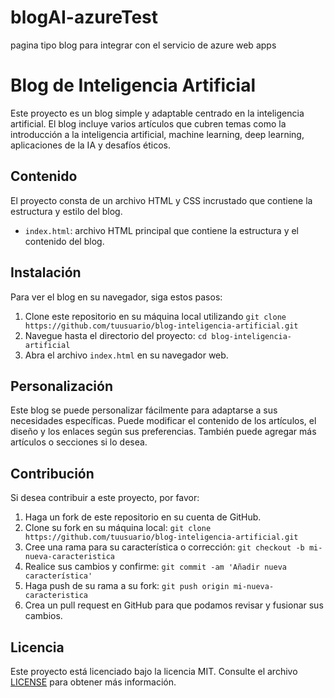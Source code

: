 # blogAI-azureTest
pagina tipo blog para integrar con el servicio de azure web apps 

# Blog de Inteligencia Artificial

Este proyecto es un blog simple y adaptable centrado en la inteligencia artificial. El blog incluye varios artículos que cubren temas como la introducción a la inteligencia artificial, machine learning, deep learning, aplicaciones de la IA y desafíos éticos.

## Contenido

El proyecto consta de un archivo HTML y CSS incrustado que contiene la estructura y estilo del blog.

- `index.html`: archivo HTML principal que contiene la estructura y el contenido del blog.

## Instalación

Para ver el blog en su navegador, siga estos pasos:

1. Clone este repositorio en su máquina local utilizando `git clone https://github.com/tuusuario/blog-inteligencia-artificial.git`
2. Navegue hasta el directorio del proyecto: `cd blog-inteligencia-artificial`
3. Abra el archivo `index.html` en su navegador web.

## Personalización

Este blog se puede personalizar fácilmente para adaptarse a sus necesidades específicas. Puede modificar el contenido de los artículos, el diseño y los enlaces según sus preferencias. También puede agregar más artículos o secciones si lo desea.

## Contribución

Si desea contribuir a este proyecto, por favor:

1. Haga un fork de este repositorio en su cuenta de GitHub.
2. Clone su fork en su máquina local: `git clone https://github.com/tuusuario/blog-inteligencia-artificial.git`
3. Cree una rama para su característica o corrección: `git checkout -b mi-nueva-caracteristica`
4. Realice sus cambios y confirme: `git commit -am 'Añadir nueva característica'`
5. Haga push de su rama a su fork: `git push origin mi-nueva-caracteristica`
6. Crea un pull request en GitHub para que podamos revisar y fusionar sus cambios.

## Licencia

Este proyecto está licenciado bajo la licencia MIT. Consulte el archivo [LICENSE](LICENSE) para obtener más información.
